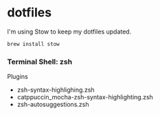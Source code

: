 # dotfiles

I'm using Stow to keep my dotfiles updated.

```zsh
brew install stow
```

### Terminal Shell: zsh

Plugins
- zsh-syntax-highlighing.zsh
- catppuccin_mocha-zsh-syntax-highlighting.zsh
- zsh-autosuggestions.zsh

